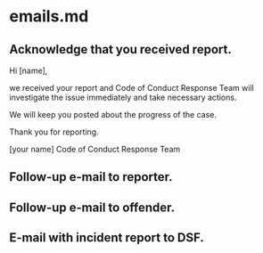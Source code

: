 # emails.md

## Acknowledge that you received report.

Hi [name],

we received your report and Code of Conduct Response Team will investigate the issue immediately and take necessary actions.

We will keep you posted about the progress of the case.

Thank you for reporting.

[your name]
Code of Conduct Response Team


## Follow-up e-mail to reporter.


## Follow-up e-mail to offender.


## E-mail with incident report to DSF.
